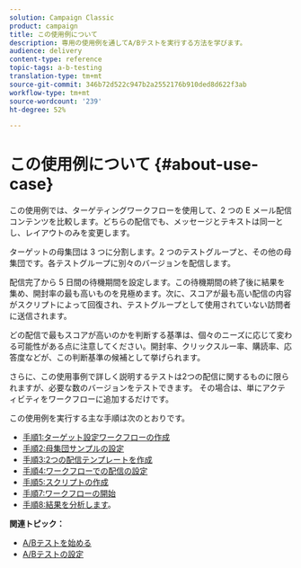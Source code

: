```yaml
---
solution: Campaign Classic
product: campaign
title: この使用例について
description: 専用の使用例を通してA/Bテストを実行する方法を学びます。
audience: delivery
content-type: reference
topic-tags: a-b-testing
translation-type: tm+mt
source-git-commit: 346b72d522c947b2a2552176b910ded8d622f3ab
workflow-type: tm+mt
source-wordcount: '239'
ht-degree: 52%

---
```



# この使用例について {#about-use-case}

この使用例では、ターゲティングワークフローを使用して、2 つの E メール配信コンテンツを比較します。どちらの配信でも、メッセージとテキストは同一とし、レイアウトのみを変更します。

ターゲットの母集団は 3 つに分割します。2 つのテストグループと、その他の母集団です。各テストグループに別々のバージョンを配信します。

配信完了から 5 日間の待機期間を設定します。この待機期間の終了後に結果を集め、開封率の最も高いものを見極めます。次に、スコアが最も高い配信の内容がスクリプトによって回復され、テストグループとして使用されていない訪問者に送信されます。

どの配信で最もスコアが高いのかを判断する基準は、個々のニーズに応じて変わる可能性がある点に注意してください。開封率、クリックスルー率、購読率、応答度などが、この判断基準の候補として挙げられます。

さらに、この使用事例で詳しく説明するテストは2つの配信に関するものに限られますが、必要な数のバージョンをテストできます。 その場合は、単にアクティビティをワークフローに追加するだけです。

この使用例を実行する主な手順は次のとおりです。

* [手順1:ターゲット設定ワークフローの作成](#step-1--creating-a-targeting-workflow)
* [手順2:母集団サンプルの設定](#step-2--configuring-population-samples)
* [手順3:2つの配信テンプレートを作成](#step-3--creating-two-delivery-templates)
* [手順4:ワークフローでの配信の設定](#step-4--configuring-the-deliveries-in-the-workflow)
* [手順5:スクリプトの作成](#step-5--creating-the-script)
* [手順7:ワークフローの開始](#step-7--starting-the-workflow)
* [手順8:結果を分析します](#step-8--analyzing-the-result)。

**関連トピック：**

* [A/Bテストを始める](../../delivery/using/get-started-a-b-testing.md)
* [A/Bテストの設定](../../delivery/using/configuring-a-b-testing.md)
